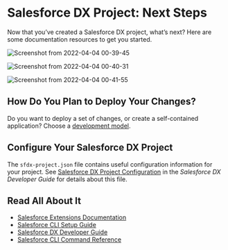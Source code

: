 # Salesforce DX Project: Next Steps

Now that you’ve created a Salesforce DX project, what’s next? Here are some documentation resources to get you started.

![Screenshot from 2022-04-04 00-39-45](https://user-images.githubusercontent.com/79991413/177424663-a66f5e81-944d-460a-85af-c2fa5459f876.png)

![Screenshot from 2022-04-04 00-40-31](https://user-images.githubusercontent.com/79991413/177424741-9f94a299-3809-4355-9eaa-cdd3ee074624.png)

![Screenshot from 2022-04-04 00-41-55](https://user-images.githubusercontent.com/79991413/177424766-2204bdc3-5fb9-4567-b3b7-25eed9c8b490.png)


## How Do You Plan to Deploy Your Changes?

Do you want to deploy a set of changes, or create a self-contained application? Choose a [development model](https://developer.salesforce.com/tools/vscode/en/user-guide/development-models).

## Configure Your Salesforce DX Project

The `sfdx-project.json` file contains useful configuration information for your project. See [Salesforce DX Project Configuration](https://developer.salesforce.com/docs/atlas.en-us.sfdx_dev.meta/sfdx_dev/sfdx_dev_ws_config.htm) in the _Salesforce DX Developer Guide_ for details about this file.

## Read All About It

- [Salesforce Extensions Documentation](https://developer.salesforce.com/tools/vscode/)
- [Salesforce CLI Setup Guide](https://developer.salesforce.com/docs/atlas.en-us.sfdx_setup.meta/sfdx_setup/sfdx_setup_intro.htm)
- [Salesforce DX Developer Guide](https://developer.salesforce.com/docs/atlas.en-us.sfdx_dev.meta/sfdx_dev/sfdx_dev_intro.htm)
- [Salesforce CLI Command Reference](https://developer.salesforce.com/docs/atlas.en-us.sfdx_cli_reference.meta/sfdx_cli_reference/cli_reference.htm)
